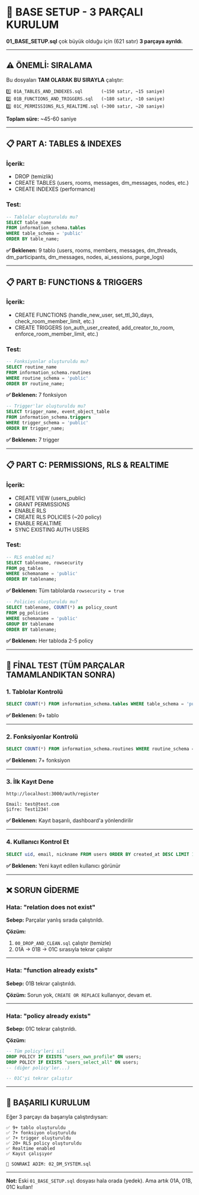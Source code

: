 # 🎯 BASE SETUP - 3 PARÇALI KURULUM

**01_BASE_SETUP.sql** çok büyük olduğu için (621 satır) **3 parçaya ayrıldı**.

---

## ⚠️ **ÖNEMLİ: SIRALAMA**

Bu dosyaları **TAM OLARAK BU SIRAYLA** çalıştır:

```
1️⃣ 01A_TABLES_AND_INDEXES.sql       (~150 satır, ~15 saniye)
2️⃣ 01B_FUNCTIONS_AND_TRIGGERS.sql   (~180 satır, ~10 saniye)
3️⃣ 01C_PERMISSIONS_RLS_REALTIME.sql (~300 satır, ~20 saniye)
```

**Toplam süre:** ~45-60 saniye

---

## 📋 **PART A: TABLES & INDEXES**

### **İçerik:**
- DROP (temizlik)
- CREATE TABLES (users, rooms, messages, dm_messages, nodes, etc.)
- CREATE INDEXES (performance)

### **Test:**
```sql
-- Tablolar oluşturuldu mu?
SELECT table_name 
FROM information_schema.tables 
WHERE table_schema = 'public'
ORDER BY table_name;
```

**✅ Beklenen:** 9 tablo (users, rooms, members, messages, dm_threads, dm_participants, dm_messages, nodes, ai_sessions, purge_logs)

---

## 📋 **PART B: FUNCTIONS & TRIGGERS**

### **İçerik:**
- CREATE FUNCTIONS (handle_new_user, set_ttl_30_days, check_room_member_limit, etc.)
- CREATE TRIGGERS (on_auth_user_created, add_creator_to_room, enforce_room_member_limit, etc.)

### **Test:**
```sql
-- Fonksiyonlar oluşturuldu mu?
SELECT routine_name 
FROM information_schema.routines 
WHERE routine_schema = 'public'
ORDER BY routine_name;
```

**✅ Beklenen:** 7 fonksiyon

```sql
-- Trigger'lar oluşturuldu mu?
SELECT trigger_name, event_object_table
FROM information_schema.triggers
WHERE trigger_schema = 'public'
ORDER BY trigger_name;
```

**✅ Beklenen:** 7 trigger

---

## 📋 **PART C: PERMISSIONS, RLS & REALTIME**

### **İçerik:**
- CREATE VIEW (users_public)
- GRANT PERMISSIONS
- ENABLE RLS
- CREATE RLS POLICIES (~20 policy)
- ENABLE REALTIME
- SYNC EXISTING AUTH USERS

### **Test:**
```sql
-- RLS enabled mi?
SELECT tablename, rowsecurity 
FROM pg_tables 
WHERE schemaname = 'public'
ORDER BY tablename;
```

**✅ Beklenen:** Tüm tablolarda `rowsecurity = true`

```sql
-- Policies oluşturuldu mu?
SELECT tablename, COUNT(*) as policy_count
FROM pg_policies
WHERE schemaname = 'public'
GROUP BY tablename
ORDER BY tablename;
```

**✅ Beklenen:** Her tabloda 2-5 policy

---

## 🧪 **FİNAL TEST (TÜM PARÇALAR TAMAMLANDIKTAN SONRA)**

### **1. Tablolar Kontrolü**
```sql
SELECT COUNT(*) FROM information_schema.tables WHERE table_schema = 'public';
```

**✅ Beklenen:** 9+ tablo

---

### **2. Fonksiyonlar Kontrolü**
```sql
SELECT COUNT(*) FROM information_schema.routines WHERE routine_schema = 'public';
```

**✅ Beklenen:** 7+ fonksiyon

---

### **3. İlk Kayıt Dene**

```
http://localhost:3000/auth/register

Email: test@test.com
Şifre: Test1234!
```

**✅ Beklenen:** Kayıt başarılı, dashboard'a yönlendirilir

---

### **4. Kullanıcı Kontrol Et**
```sql
SELECT uid, email, nickname FROM users ORDER BY created_at DESC LIMIT 1;
```

**✅ Beklenen:** Yeni kayıt edilen kullanıcı görünür

---

## ❌ **SORUN GİDERME**

### **Hata: "relation does not exist"**

**Sebep:** Parçalar yanlış sırada çalıştırıldı.

**Çözüm:**
1. `00_DROP_AND_CLEAN.sql` çalıştır (temizle)
2. 01A → 01B → 01C sırasıyla tekrar çalıştır

---

### **Hata: "function already exists"**

**Sebep:** 01B tekrar çalıştırıldı.

**Çözüm:** Sorun yok, `CREATE OR REPLACE` kullanıyor, devam et.

---

### **Hata: "policy already exists"**

**Sebep:** 01C tekrar çalıştırıldı.

**Çözüm:**
```sql
-- Tüm policy'leri sil
DROP POLICY IF EXISTS "users_own_profile" ON users;
DROP POLICY IF EXISTS "users_select_all" ON users;
-- (diğer policy'ler...)

-- 01C'yi tekrar çalıştır
```

---

## 🎉 **BAŞARILI KURULUM**

Eğer 3 parçayı da başarıyla çalıştırdıysan:

```
✅ 9+ tablo oluşturuldu
✅ 7+ fonksiyon oluşturuldu
✅ 7+ trigger oluşturuldu
✅ 20+ RLS policy oluşturuldu
✅ Realtime enabled
✅ Kayıt çalışıyor

🎯 SONRAKİ ADIM: 02_DM_SYSTEM.sql
```

---

**Not:** Eski `01_BASE_SETUP.sql` dosyası hala orada (yedek). Ama artık 01A, 01B, 01C kullan!






